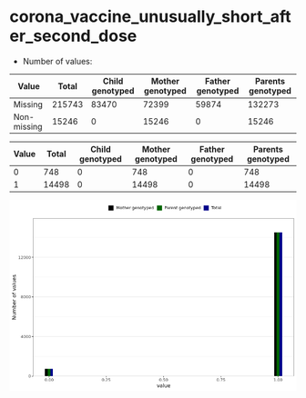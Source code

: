 # corona_vaccine_unusually_short_after_second_dose
- Number of values:

| Value | Total | Child genotyped | Mother genotyped | Father genotyped | Parents genotyped |
| ----- | ----- | --------------- | ---------------- | ---------------- |---------------- |
| Missing | 215743 | 83470 | 72399 | 59874 | 132273 |
| Non-missing | 15246 | 0 | 15246 | 0 | 15246 |

| Value | Total | Child genotyped | Mother genotyped | Father genotyped | Parents genotyped |
| ----- | ----- | --------------- | ---------------- | ---------------- |---------------- |
| 0 | 748 | 0 | 748 | 0 | 748 |
| 1 | 14498 | 0 | 14498 | 0 | 14498 |



![](corona_vaccine_unusually_short_after_second_dose_n.png)



